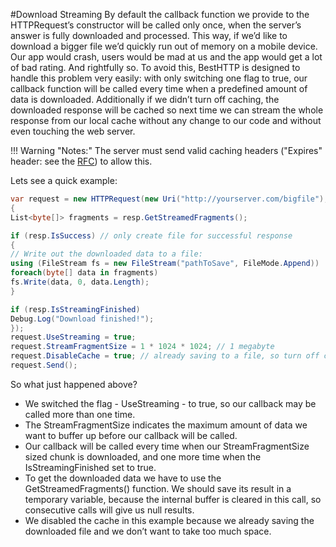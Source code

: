 #Download Streaming
By default the callback function we provide to the HTTPRequest’s constructor will be called only once, when the server’s answer is fully downloaded and processed. This way, if we’d like to download a bigger file we’d quickly run out of memory on a mobile device. Our app would crash, users would be mad at us and the app would get a lot of bad rating. And rightfully so.
To avoid this, BestHTTP is designed to handle this problem very easily: with only switching one flag to true, our callback function will be called every time when a predefined amount of data is downloaded.
Additionally if we didn’t turn off caching, the downloaded response will be cached so next time we can stream the whole response from our local cache without any change to our code and without even touching the web server.

!!! Warning "Notes:" 
	The server must send valid caching headers ("Expires" header: see the [RFC](http://www.w3.org/Protocols/rfc2616/rfc2616-sec14.html#sec14.21 "RFC")) to allow this.

Lets see a quick example:

```csharp
var request = new HTTPRequest(new Uri("http://yourserver.com/bigfile"), (req, resp) =>
{
List<byte[]> fragments = resp.GetStreamedFragments();

if (resp.IsSuccess) // only create file for successful response
{
// Write out the downloaded data to a file:
using (FileStream fs = new FileStream("pathToSave", FileMode.Append))
foreach(byte[] data in fragments)
fs.Write(data, 0, data.Length);
}

if (resp.IsStreamingFinished)
Debug.Log("Download finished!");
});
request.UseStreaming = true;
request.StreamFragmentSize = 1 * 1024 * 1024; // 1 megabyte
request.DisableCache = true; // already saving to a file, so turn off caching
request.Send(); 
```

So what just happened above?


- We switched the flag - UseStreaming - to true, so our callback may be called more than one time.
- The StreamFragmentSize indicates the maximum amount of data we want to buffer up before our callback will be called.
- Our callback will be called every time when our StreamFragmentSize sized chunk is downloaded, and one more time when the IsStreamingFinished set to true.
- To get the downloaded data we have to use the GetStreamedFragments() function. We should save its result in a temporary variable, because the internal buffer is cleared in this call, so consecutive calls will give us null results.
- We disabled the cache in this example because we already saving the downloaded file and we don’t want to take too much space.

